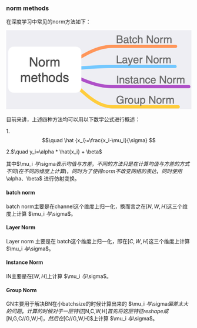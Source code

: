### norm methods
在深度学习中常见的norm方法如下： 

![](https://github.com/izhaolei/images/blob/master/normmethod.png?raw=true)

目前来讲，上述四种方法均可以用以下数学公式进行概述：

1.$$\quad \hat {x_i}=\frac{x_i-\mu_i}{\sigma} $$

2.$\quad y_i=\alpha * \hat{x_i} + \beta$

其中$\mu_i $与$\sigma$表示均值与方差，不同的方法只是在计算均值与方差的方式不同(在不同的维度上计算)， 同时为了使得norm不改变网络的表达，同时使用$\alpha$、$\beta​$ 进行仿射变换。 


#### batch norm

batch norm主要是在channel这个维度上归一化，换而言之在$[N,W,H]$这三个维度上计算 $\mu_i $与$\sigma$。

#### Layer Norm

Layer norm 主要是在 batch这个维度上归一化，即在$[C,W,H]$这三个维度上计算 $\mu_i $与$\sigma$。

#### Instance Norm

IN主要是在$[W,H]$上计算 $\mu_i $与$\sigma$。

#### Group Norm

GN主要用于解决BN在小batchsize的时候计算出来的 $\mu_i $与$\sigma$偏差太大的问题，计算的时候对于一层特征$[N,C,W,H]$首先将这层特征reshape成$[N,G,C//G,W,H]$，然后在$[C//G,W,H]$上计算 $\mu_i $与$\sigma$。
